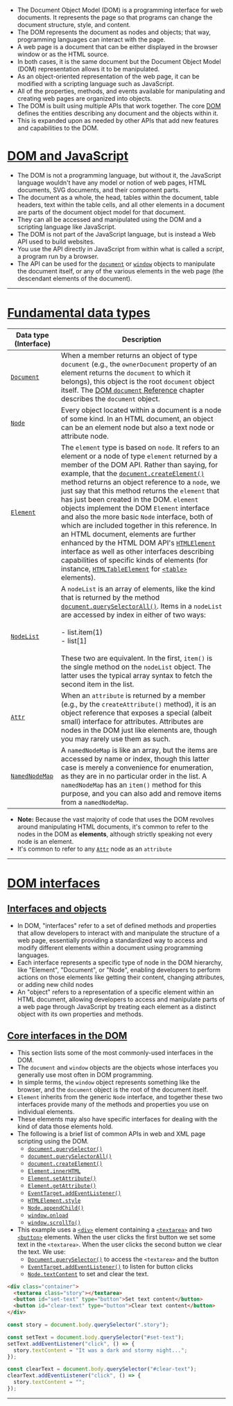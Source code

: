 - The Document Object Model (DOM) is a programming interface for web documents. It represents the page so that programs can change the document structure, style, and content.
- The DOM represents the document as nodes and objects; that way, programming languages can interact with the page.
- A web page is a document that can be either displayed in the browser window or as the HTML source. 
- In both cases, it is the same document but the Document Object Model (DOM) representation allows it to be manipulated. 
- As an object-oriented representation of the web page, it can be modified with a scripting language such as JavaScript.
- All of the properties, methods, and events available for manipulating and creating web pages are organized into objects.
- The DOM is built using multiple APIs that work together. The core [DOM](https://developer.mozilla.org/en-US/docs/Web/API/Document_Object_Model) defines the entities describing any document and the objects within it.
- This is expanded upon as needed by other APIs that add new features and capabilities to the DOM.

# [DOM and JavaScript](https://developer.mozilla.org/en-US/docs/Web/API/Document_Object_Model/Introduction#dom_and_javascript)
- The DOM is not a programming language, but without it, the JavaScript language wouldn't have any model or notion of web pages, HTML documents, SVG documents, and their component parts. 
- The document as a whole, the head, tables within the document, table headers, text within the table cells, and all other elements in a document are parts of the document object model for that document. 
- They can all be accessed and manipulated using the DOM and a scripting language like JavaScript.
- The DOM is not part of the JavaScript language, but is instead a Web API used to build websites.
- You use the API directly in JavaScript from within what is called a _script_, a program run by a browser.
- The API can be used for the [`document`](https://developer.mozilla.org/en-US/docs/Web/API/Document) or [`window`](https://developer.mozilla.org/en-US/docs/Web/API/Window "window") objects to manipulate the document itself, or any of the various elements in the web page (the descendant elements of the document).

---
# [Fundamental data types](https://developer.mozilla.org/en-US/docs/Web/API/Document_Object_Model/Introduction#fundamental_data_types)

| Data type (Interface)                                                           | Description                                                                                                                                                                                                                                                                                                                                                                                                                                                                                                                                                                                                                                                                                                                                                                                                                                                                                                                                                                                                                              |
| ------------------------------------------------------------------------------- | ---------------------------------------------------------------------------------------------------------------------------------------------------------------------------------------------------------------------------------------------------------------------------------------------------------------------------------------------------------------------------------------------------------------------------------------------------------------------------------------------------------------------------------------------------------------------------------------------------------------------------------------------------------------------------------------------------------------------------------------------------------------------------------------------------------------------------------------------------------------------------------------------------------------------------------------------------------------------------------------------------------------------------------------- |
| [`Document`](https://developer.mozilla.org/en-US/docs/Web/API/Document)         | When a member returns an object of type `document` (e.g., the `ownerDocument` property of an element returns the `document` to which it belongs), this object is the root `document` object itself. The [DOM `document` Reference](https://developer.mozilla.org/en-US/docs/Web/API/Document) chapter describes the `document` object.                                                                                                                                                                                                                                                                                                                                                                                                                                                                                                                                                                                                                                                                                                   |
| [`Node`](https://developer.mozilla.org/en-US/docs/Web/API/Node)                 | Every object located within a document is a node of some kind. In an HTML document, an object can be an element node but also a text node or attribute node.                                                                                                                                                                                                                                                                                                                                                                                                                                                                                                                                                                                                                                                                                                                                                                                                                                                                             |
| [`Element`](https://developer.mozilla.org/en-US/docs/Web/API/Element)           | The `element` type is based on `node`. It refers to an element or a node of type `element` returned by a member of the DOM API. Rather than saying, for example, that the [`document.createElement()`](https://developer.mozilla.org/en-US/docs/Web/API/Document/createElement) method returns an object reference to a `node`, we just say that this method returns the `element` that has just been created in the DOM. `element` objects implement the DOM `Element` interface and also the more basic `Node` interface, both of which are included together in this reference. In an HTML document, elements are further enhanced by the HTML DOM API's [`HTMLElement`](https://developer.mozilla.org/en-US/docs/Web/API/HTMLElement) interface as well as other interfaces describing capabilities of specific kinds of elements (for instance, [`HTMLTableElement`](https://developer.mozilla.org/en-US/docs/Web/API/HTMLTableElement) for [`<table>`](https://developer.mozilla.org/en-US/docs/Web/HTML/Element/table) elements). |
| [`NodeList`](https://developer.mozilla.org/en-US/docs/Web/API/NodeList)         | A `nodeList` is an array of elements, like the kind that is returned by the method [`document.querySelectorAll()`](https://developer.mozilla.org/en-US/docs/Web/API/Document/querySelectorAll). Items in a `nodeList` are accessed by index in either of two ways:<br><br>- list.item(1)<br>- list[1]<br><br>These two are equivalent. In the first, `item()` is the single method on the `nodeList` object. The latter uses the typical array syntax to fetch the second item in the list.                                                                                                                                                                                                                                                                                                                                                                                                                                                                                                                                              |
| [`Attr`](https://developer.mozilla.org/en-US/docs/Web/API/Attr)                 | When an `attribute` is returned by a member (e.g., by the `createAttribute()` method), it is an object reference that exposes a special (albeit small) interface for attributes. Attributes are nodes in the DOM just like elements are, though you may rarely use them as such.                                                                                                                                                                                                                                                                                                                                                                                                                                                                                                                                                                                                                                                                                                                                                         |
| [`NamedNodeMap`](https://developer.mozilla.org/en-US/docs/Web/API/NamedNodeMap) | A `namedNodeMap` is like an array, but the items are accessed by name or index, though this latter case is merely a convenience for enumeration, as they are in no particular order in the list. A `namedNodeMap` has an `item()` method for this purpose, and you can also add and remove items from a `namedNodeMap`.                                                                                                                                                                                                                                                                                                                                                                                                                                                                                                                                                                                                                                                                                                                  |
- **Note:** Because the vast majority of code that uses the DOM revolves around manipulating HTML documents, it's common to refer to the nodes in the DOM as **elements**, although strictly speaking not every node is an element.
- It's common to refer to any [`Attr`](https://developer.mozilla.org/en-US/docs/Web/API/Attr) node as an `attribute`

---
# [DOM interfaces](https://developer.mozilla.org/en-US/docs/Web/API/Document_Object_Model/Introduction#dom_interfaces)

## [Interfaces and objects](https://developer.mozilla.org/en-US/docs/Web/API/Document_Object_Model/Introduction#interfaces_and_objects)
- In DOM, "interfaces" refer to a set of defined methods and properties that allow developers to interact with and manipulate the structure of a web page, essentially providing a standardized way to access and modify different elements within a document using programming languages.
- Each interface represents a specific type of node in the DOM hierarchy, like "Element", "Document", or "Node", enabling developers to perform actions on those elements like getting their content, changing attributes, or adding new child nodes
- An "object" refers to a representation of a specific element within an HTML document, allowing developers to access and manipulate parts of a web page through JavaScript by treating each element as a distinct object with its own properties and methods.

## [Core interfaces in the DOM](https://developer.mozilla.org/en-US/docs/Web/API/Document_Object_Model/Introduction#core_interfaces_in_the_dom)
- This section lists some of the most commonly-used interfaces in the DOM.
- The `document` and `window` objects are the objects whose interfaces you generally use most often in DOM programming.
- In simple terms, the `window` object represents something like the browser, and the `document` object is the root of the document itself.
- `Element` inherits from the generic `Node` interface, and together these two interfaces provide many of the methods and properties you use on individual elements.
- These elements may also have specific interfaces for dealing with the kind of data those elements hold.
- The following is a brief list of common APIs in web and XML page scripting using the DOM.
	- [`document.querySelector()`](https://developer.mozilla.org/en-US/docs/Web/API/Document/querySelector)
	- [`document.querySelectorAll()`](https://developer.mozilla.org/en-US/docs/Web/API/Document/querySelectorAll)
	- [`document.createElement()`](https://developer.mozilla.org/en-US/docs/Web/API/Document/createElement)
	- [`Element.innerHTML`](https://developer.mozilla.org/en-US/docs/Web/API/Element/innerHTML)
	- [`Element.setAttribute()`](https://developer.mozilla.org/en-US/docs/Web/API/Element/setAttribute)
	- [`Element.getAttribute()`](https://developer.mozilla.org/en-US/docs/Web/API/Element/getAttribute)
	- [`EventTarget.addEventListener()`](https://developer.mozilla.org/en-US/docs/Web/API/EventTarget/addEventListener)
	- [`HTMLElement.style`](https://developer.mozilla.org/en-US/docs/Web/API/HTMLElement/style)
	- [`Node.appendChild()`](https://developer.mozilla.org/en-US/docs/Web/API/Node/appendChild)
	- [`window.onload`](https://developer.mozilla.org/en-US/docs/Web/API/Window/load_event "window.onload")
	- [`window.scrollTo()`](https://developer.mozilla.org/en-US/docs/Web/API/Window/scrollTo)
- This example uses a [`<div>`](https://developer.mozilla.org/en-US/docs/Web/HTML/Element/div) element containing a [`<textarea>`](https://developer.mozilla.org/en-US/docs/Web/HTML/Element/textarea) and two [`<button>`](https://developer.mozilla.org/en-US/docs/Web/HTML/Element/button) elements. When the user clicks the first button we set some text in the `<textarea>`. When the user clicks the second button we clear the text. We use:
	- [`Document.querySelector()`](https://developer.mozilla.org/en-US/docs/Web/API/Document/querySelector) to access the `<textarea>` and the button
	- [`EventTarget.addEventListener()`](https://developer.mozilla.org/en-US/docs/Web/API/EventTarget/addEventListener) to listen for button clicks
	- [`Node.textContent`](https://developer.mozilla.org/en-US/docs/Web/API/Node/textContent) to set and clear the text.

```html
<div class="container">
  <textarea class="story"></textarea>
  <button id="set-text" type="button">Set text content</button>
  <button id="clear-text" type="button">Clear text content</button>
</div>
```

```js
const story = document.body.querySelector(".story");

const setText = document.body.querySelector("#set-text");
setText.addEventListener("click", () => {
  story.textContent = "It was a dark and stormy night...";
});

const clearText = document.body.querySelector("#clear-text");
clearText.addEventListener("click", () => {
  story.textContent = "";
});
```

---
